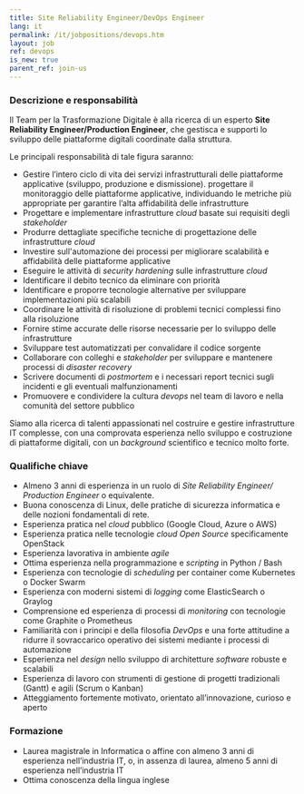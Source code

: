 ```yaml
---
title: Site Reliability Engineer/DevOps Engineer
lang: it
permalink: /it/jobpositions/devops.htm
layout: job
ref: devops
is_new: true
parent_ref: join-us
---
```


### Descrizione e responsabilità
Il Team per la Trasformazione Digitale è alla ricerca di un esperto **Site Reliability Engineer/Production Engineer**, che gestisca e supporti lo sviluppo delle piattaforme digitali coordinate dalla struttura. 

Le principali responsabilità di tale figura saranno:
- Gestire l’intero ciclo di vita dei servizi infrastrutturali delle piattaforme applicative (sviluppo, produzione e dismissione).
progettare il monitoraggio delle piattaforme applicative,  individuando le metriche più appropriate per garantire l’alta affidabilità delle infrastrutture
- Progettare e implementare infrastrutture *cloud* basate sui requisiti degli *stakeholder*
- Produrre dettagliate specifiche tecniche di progettazione delle infrastrutture *cloud*
- Investire sull'automazione dei processi per migliorare scalabilità e affidabilità delle piattaforme applicative
- Eseguire le attività di *security hardening* sulle infrastrutture *cloud*
- Identificare il debito tecnico da eliminare con priorità
- Identificare e proporre tecnologie alternative per sviluppare implementazioni più scalabili
- Coordinare le attività di risoluzione di problemi tecnici complessi fino alla risoluzione
- Fornire stime accurate delle risorse necessarie per lo sviluppo delle infrastrutture
- Sviluppare test automatizzati per convalidare il codice sorgente
- Collaborare con colleghi e *stakeholder* per sviluppare e mantenere processi di *disaster recovery*
- Scrivere documenti di *postmortem* e i necessari report tecnici sugli incidenti e gli eventuali malfunzionamenti
- Promuovere e condividere la cultura *devops* nel team di lavoro e nella comunità del settore pubblico

Siamo alla ricerca di talenti appassionati nel costruire e gestire infrastrutture IT complesse, con una comprovata esperienza nello sviluppo e costruzione di piattaforme digitali, con un *background* scientifico e tecnico molto forte.

### Qualifiche chiave
- Almeno 3 anni di esperienza in un ruolo di *Site Reliability Engineer/ Production Engineer* o equivalente.
- Buona conoscenza di Linux, delle pratiche di sicurezza informatica e delle nozioni fondamentali di rete.
- Esperienza pratica nel *cloud* pubblico (Google Cloud, Azure o AWS)
- Esperienza pratica nelle tecnologie *cloud Open Source* specificamente OpenStack
- Esperienza lavorativa in ambiente *agile*
- Ottima esperienza nella programmazione e *scripting* in Python / Bash
- Esperienza con tecnologie di *scheduling* per container come Kubernetes o Docker Swarm
- Esperienza con moderni sistemi di *logging* come ElasticSearch o Graylog
- Comprensione ed esperienza  di processi di *monitoring* con tecnologie come Graphite o Prometheus
- Familiarità con i principi e della filosofia *DevOps* e una forte attitudine  a ridurre il sovraccarico operativo dei sistemi mediante i processi di automazione
- Esperienza nel *design* nello sviluppo di architetture *software* robuste e scalabili
- Esperienza di lavoro con strumenti di gestione di progetti tradizionali (Gantt) e agili (Scrum o Kanban)
- Atteggiamento fortemente motivato, orientato all’innovazione, curioso e aperto


### Formazione
- Laurea magistrale in Informatica o affine con almeno 3 anni di esperienza nell’industria IT, o, in assenza di laurea, almeno 5 anni di esperienza nell’industria IT
- Ottima conoscenza della lingua inglese



